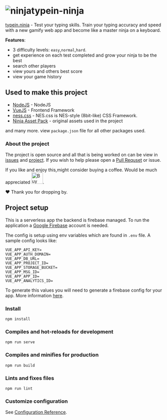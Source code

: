 # ![ninja](http://typein.ninja/ninja.gif)typein-ninja

[typein.ninja](http://typein.ninja) - Test your typing skills. Train your typing accuracy and speed with a new gamify web app and become like a master ninja on a keyboard.

**Features**:
- 3 difficulty levels: `easy`,`normal`,`hard`.
- get experience on each test completed and grow your ninja to be the best
- search other players
- view yours and others best score
- view your game history


## Used to make this project
- [NodeJS](https://nodejs.org) - NodeJS
- [VueJS](https://vuejs.org/) - Frontend Framework
- [ness.css](https://nostalgic-css.github.io/NES.css/) - NES.css is NES-style (8bit-like) CSS Framework.
- [Ninja Asset Pack](https://finalgatestudios.itch.io/ninja-asset-pack) - original assets used in the project

and many more. view `package.json` file for all other packages used.

### About the project

The project is open source and all that is being worked on can be view in [issues](https://github.com/zapobyte/typein-ninja/issues) and [project](https://github.com/zapobyte/typein-ninja/projects). If you wish to help please open a [Pull Requset](https://github.com/zapobyte/typein-ninja/pulls) or issue.


If you like and enjoy this,might consider buying a coffee. Would be much appreciated <a href='https://ko-fi.com/Y8Y62AE28' target='_blank'><img height='36' style='border:0px;height:36px;' src='https://cdn.ko-fi.com/cdn/kofi5.png?v=2' border='0' alt='Buy Me a Coffee at ko-fi.com' /></a>.

:heart: Thank you for dropping by.


## Project setup
This is a serverless app the backend is firebase managed. To run the application a [Google Firebase](https://firebase.google.com/) account is needed.

The config is setup using env variables which are found in `.env` file. A sample config looks like:
```
VUE_APP_API_KEY=
VUE_APP_AUTH_DOMAIN=
VUE_APP_DB_URL=
VUE_APP_PROJECT_ID=
VUE_APP_STORAGE_BUCKET=
VUE_APP_MSG_ID=
VUE_APP_APP_ID=
VUE_APP_ANALYTICS_ID=
```
To generate this values you will need to generate a firebase config for your app. More information [here](https://firebase.google.com/docs/web/setup).

### Install
```
npm install
```

### Compiles and hot-reloads for development
```
npm run serve
```

### Compiles and minifies for production
```
npm run build
```

### Lints and fixes files
```
npm run lint
```

### Customize configuration
See [Configuration Reference](https://cli.vuejs.org/config/).

